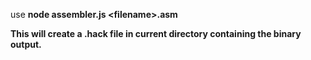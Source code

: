  use <b> node assembler.js &lt;filename&gt;.asm </i> 
 <p>
 This will create a .hack file in current directory containing the binary output.
 </p>
